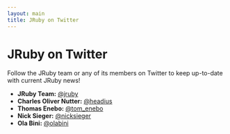 ```yaml
---
layout: main
title: JRuby on Twitter
---
```

# JRuby on Twitter
  
Follow the JRuby team or any of its members on Twitter to keep up-to-date with current JRuby news!

- **JRuby Team:** <a href="https://twitter.com/jruby">@jruby</a><br/>
- **Charles Oliver Nutter:** <a href="https://twitter.com/headius">@headius</a><br/>
- **Thomas Enebo:** <a href="https://twitter.com/tom_enebo">@tom_enebo</a><br/>
- **Nick Sieger:** <a href="https://twitter.com/nicksieger">@nicksieger</a><br/>
- **Ola Bini:** <a href="https://twitter.com/olabini">@olabini</a><br/>
